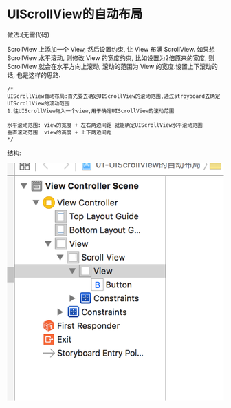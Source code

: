 # UIScrollView的自动布局

做法:(无需代码)

ScrollView 上添加一个 View, 然后设置约束, 让 View 布满 ScrollView. 如果想 ScrollView 水平滚动, 则修改 View 的宽度约束, 比如设置为2倍原来的宽度, 则 ScrollView 就会在水平方向上滚动, 滚动的范围为 View 的宽度.设置上下滚动的话, 也是这样的思路.

    /*
    UIScrollView自动布局:首先要去确定UIScrollView的滚动范围,通过stroyboard去确定UIScrollView的滚动范围
    1.往UIScrollView拖入一个view,用于确定UIScrollView的滚动范围

    水平滚动范围: view的宽度 + 左右两边间距 就能确定UIScrollView水平滚动范围
    垂直滚动范围  view的高度 + 上下两边间距
    */

结构:

![显示图片](images/Snip20160328_34.png)
